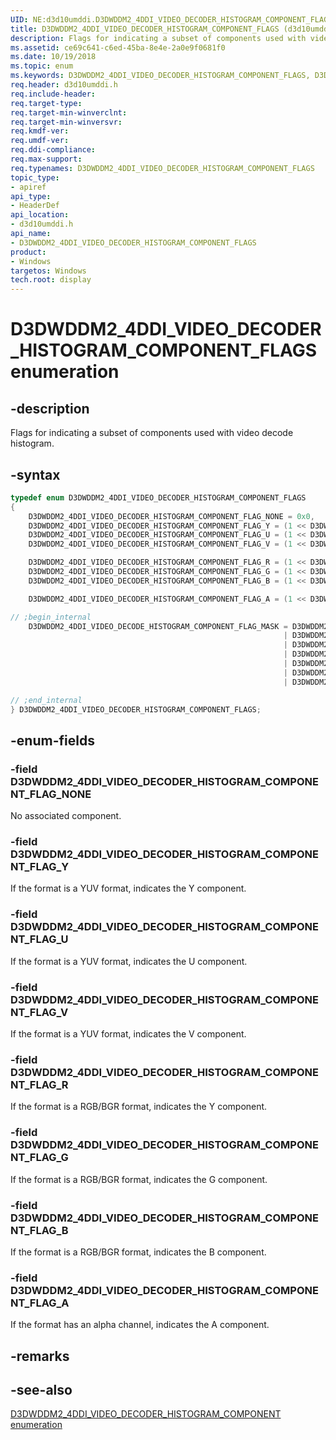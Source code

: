 ```yaml
---
UID: NE:d3d10umddi.D3DWDDM2_4DDI_VIDEO_DECODER_HISTOGRAM_COMPONENT_FLAGS
title: D3DWDDM2_4DDI_VIDEO_DECODER_HISTOGRAM_COMPONENT_FLAGS (d3d10umddi.h)
description: Flags for indicating a subset of components used with video decode histogram.
ms.assetid: ce69c641-c6ed-45ba-8e4e-2a0e9f0681f0
ms.date: 10/19/2018
ms.topic: enum
ms.keywords: D3DWDDM2_4DDI_VIDEO_DECODER_HISTOGRAM_COMPONENT_FLAGS, D3DWDDM2_4DDI_VIDEO_DECODER_HISTOGRAM_COMPONENT_FLAGS,
req.header: d3d10umddi.h
req.include-header:
req.target-type:
req.target-min-winverclnt:
req.target-min-winversvr:
req.kmdf-ver:
req.umdf-ver:
req.ddi-compliance:
req.max-support:
req.typenames: D3DWDDM2_4DDI_VIDEO_DECODER_HISTOGRAM_COMPONENT_FLAGS
topic_type:
- apiref
api_type:
- HeaderDef
api_location:
- d3d10umddi.h
api_name:
- D3DWDDM2_4DDI_VIDEO_DECODER_HISTOGRAM_COMPONENT_FLAGS
product: 
- Windows
targetos: Windows
tech.root: display
---
```


# D3DWDDM2_4DDI_VIDEO_DECODER_HISTOGRAM_COMPONENT_FLAGS enumeration

## -description

Flags for indicating a subset of components used with video decode histogram.

## -syntax


```cpp
typedef enum D3DWDDM2_4DDI_VIDEO_DECODER_HISTOGRAM_COMPONENT_FLAGS
{
    D3DWDDM2_4DDI_VIDEO_DECODER_HISTOGRAM_COMPONENT_FLAG_NONE = 0x0,
    D3DWDDM2_4DDI_VIDEO_DECODER_HISTOGRAM_COMPONENT_FLAG_Y = (1 << D3DWDDM2_4DDI_VIDEO_DECODER_HISTOGRAM_COMPONENT_Y),
    D3DWDDM2_4DDI_VIDEO_DECODER_HISTOGRAM_COMPONENT_FLAG_U = (1 << D3DWDDM2_4DDI_VIDEO_DECODER_HISTOGRAM_COMPONENT_U),
    D3DWDDM2_4DDI_VIDEO_DECODER_HISTOGRAM_COMPONENT_FLAG_V = (1 << D3DWDDM2_4DDI_VIDEO_DECODER_HISTOGRAM_COMPONENT_V),

    D3DWDDM2_4DDI_VIDEO_DECODER_HISTOGRAM_COMPONENT_FLAG_R = (1 << D3DWDDM2_4DDI_VIDEO_DECODER_HISTOGRAM_COMPONENT_R),
    D3DWDDM2_4DDI_VIDEO_DECODER_HISTOGRAM_COMPONENT_FLAG_G = (1 << D3DWDDM2_4DDI_VIDEO_DECODER_HISTOGRAM_COMPONENT_G),
    D3DWDDM2_4DDI_VIDEO_DECODER_HISTOGRAM_COMPONENT_FLAG_B = (1 << D3DWDDM2_4DDI_VIDEO_DECODER_HISTOGRAM_COMPONENT_B),

    D3DWDDM2_4DDI_VIDEO_DECODER_HISTOGRAM_COMPONENT_FLAG_A = (1 << D3DWDDM2_4DDI_VIDEO_DECODER_HISTOGRAM_COMPONENT_A),

// ;begin_internal
    D3DWDDM2_4DDI_VIDEO_DECODE_HISTOGRAM_COMPONENT_FLAG_MASK = D3DWDDM2_4DDI_VIDEO_DECODER_HISTOGRAM_COMPONENT_FLAG_Y
                                                             | D3DWDDM2_4DDI_VIDEO_DECODER_HISTOGRAM_COMPONENT_FLAG_U
                                                             | D3DWDDM2_4DDI_VIDEO_DECODER_HISTOGRAM_COMPONENT_FLAG_V
                                                             | D3DWDDM2_4DDI_VIDEO_DECODER_HISTOGRAM_COMPONENT_FLAG_R
                                                             | D3DWDDM2_4DDI_VIDEO_DECODER_HISTOGRAM_COMPONENT_FLAG_G
                                                             | D3DWDDM2_4DDI_VIDEO_DECODER_HISTOGRAM_COMPONENT_FLAG_B
                                                             | D3DWDDM2_4DDI_VIDEO_DECODER_HISTOGRAM_COMPONENT_FLAG_A,

// ;end_internal
} D3DWDDM2_4DDI_VIDEO_DECODER_HISTOGRAM_COMPONENT_FLAGS;
```

## -enum-fields

### -field D3DWDDM2_4DDI_VIDEO_DECODER_HISTOGRAM_COMPONENT_FLAG_NONE

No associated component.

### -field D3DWDDM2_4DDI_VIDEO_DECODER_HISTOGRAM_COMPONENT_FLAG_Y

If the format is a YUV format, indicates the Y component.

### -field D3DWDDM2_4DDI_VIDEO_DECODER_HISTOGRAM_COMPONENT_FLAG_U

If the format is a YUV format, indicates the U component.

### -field D3DWDDM2_4DDI_VIDEO_DECODER_HISTOGRAM_COMPONENT_FLAG_V

If the format is a YUV format, indicates the V component.

### -field D3DWDDM2_4DDI_VIDEO_DECODER_HISTOGRAM_COMPONENT_FLAG_R

If the format is a RGB/BGR format, indicates the Y component.

### -field D3DWDDM2_4DDI_VIDEO_DECODER_HISTOGRAM_COMPONENT_FLAG_G

If the format is a RGB/BGR format, indicates the G component.

### -field D3DWDDM2_4DDI_VIDEO_DECODER_HISTOGRAM_COMPONENT_FLAG_B

If the format is a RGB/BGR format, indicates the B component.

### -field D3DWDDM2_4DDI_VIDEO_DECODER_HISTOGRAM_COMPONENT_FLAG_A

If the format has an alpha channel, indicates the A component.

## -remarks

## -see-also

[D3DWDDM2_4DDI_VIDEO_DECODER_HISTOGRAM_COMPONENT enumeration](ne-d3d10umddi-d3dwddm2_4ddi_video_decoder_histogram_component.md)
